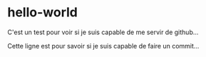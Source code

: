 # hello-world
C'est un test pour voir si je suis capable de me servir de github...

Cette ligne est pour savoir si je suis capable de faire un commit...
